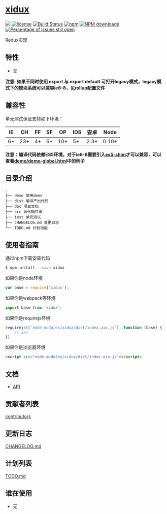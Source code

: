 # [xidux](https://github.com/ximolang/xidux)

[![](https://img.shields.io/badge/Powered%20by-jslib%20base-brightgreen.svg)](https://github.com/ximolang/xidux)
[![license](https://img.shields.io/badge/license-MIT-blue.svg)](https://github.com/ximolang/xidux/blob/master/LICENSE)
[![Build Status](https://travis-ci.org/ximolang/xidux.svg?branch=master)](https://travis-ci.org/ximolang/xidux)
[![npm](https://img.shields.io/badge/npm-0.2.0-orange.svg)](https://www.npmjs.com/package/xidux)
[![NPM downloads](http://img.shields.io/npm/dm/xidux.svg?style=flat-square)](http://www.npmtrends.com/xidux)
[![Percentage of issues still open](http://isitmaintained.com/badge/open/ximolang/xidux.svg)](http://isitmaintained.com/project/ximolang/xidux "Percentage of issues still open")

Redux实现

## 特性

- 无

**注意: 如果不同时使用 export 与 export default 可打开legacy模式，legacy模式下的模块系统可以兼容ie6-8，见rollup配置文件**

## 兼容性
单元测试保证支持如下环境：

| IE   | CH   | FF   | SF   | OP   | IOS  | 安卓   | Node  |
| ---- | ---- | ---- | ---- | ---- | ---- | ---- | ----- |
| 6+   | 23+  | 4+   | 6+   | 10+  | 5+   | 2.3+ | 0.10+ |

**注意：编译代码依赖ES5环境，对于ie6-8需要引入[es5-shim](http://github.com/es-shims/es5-shim/)才可以兼容，可以查看[demo/demo-global.html](../demo/demo-global.html)中的例子**

## 目录介绍

```
.
├── demo 使用demo
├── dist 编译产出代码
├── doc 项目文档
├── src 源代码目录
├── test 单元测试
├── CHANGELOG.md 变更日志
└── TODO.md 计划功能
```

## 使用者指南

通过npm下载安装代码

```bash
$ npm install --save xidux
```

如果你是node环境

```js
var base = require('xidux');
```

如果你是webpack等环境

```js
import base from 'xidux';
```

如果你是requirejs环境

```js
requirejs(['node_modules/xidux/dist/index.aio.js'], function (base) {
    // xxx
})
```

如果你是浏览器环境

```html
<script src="node_modules/xidux/dist/index.aio.js"></script>
```

## 文档
- [API](https://github.com/ximolang/xidux/blob/master/doc/api.md)

## 贡献者列表
[contributors](https://github.com/ximolang/xidux/graphs/contributors)

## 更新日志
[CHANGELOG.md](https://github.com/ximolang/xidux/blob/master/CHANGELOG.md)

## 计划列表
[TODO.md](https://github.com/ximolang/xidux/blob/master/TODO.md)

## 谁在使用

- 无